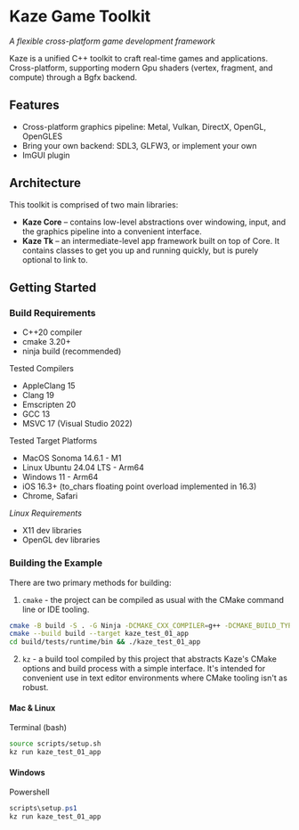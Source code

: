 # Kaze Game Toolkit

*A flexible cross-platform game development framework*

Kaze is a unified C++ toolkit to craft real-time games and applications.
Cross-platform, supporting modern Gpu shaders (vertex, fragment, and compute) through a Bgfx backend.

## Features

- Cross-platform graphics pipeline: Metal, Vulkan, DirectX, OpenGL, OpenGLES
- Bring your own backend: SDL3, GLFW3, or implement your own
- ImGUI plugin

## Architecture

This toolkit is comprised of two main libraries:
- **Kaze Core** – contains low-level abstractions over windowing, input, and the graphics pipeline into a convenient interface.
- **Kaze Tk** – an intermediate-level app framework built on top of Core. It contains classes to get you up and running quickly, but is purely optional to link to.

## Getting Started

### Build Requirements
- C++20 compiler
- cmake 3.20+
- ninja build (recommended)

Tested Compilers
- AppleClang 15
- Clang 19
- Emscripten 20
- GCC 13
- MSVC 17 (Visual Studio 2022)

Tested Target Platforms
- MacOS Sonoma 14.6.1 - M1
- Linux Ubuntu 24.04 LTS - Arm64
- Windows 11 - Arm64
- iOS 16.3+ (to_chars floating point overload implemented in 16.3)
- Chrome, Safari

*Linux Requirements*
- X11 dev libraries
- OpenGL dev libraries

### Building the Example

There are two primary methods for building:
1. `cmake` - the project can be compiled as usual with the CMake command line or IDE tooling.

```sh
cmake -B build -S . -G Ninja -DCMAKE_CXX_COMPILER=g++ -DCMAKE_BUILD_TYPE=Debug
cmake --build build --target kaze_test_01_app
cd build/tests/runtime/bin && ./kaze_test_01_app
```

2. `kz` - a build tool compiled by this project that abstracts Kaze's CMake options and build process with a simple interface. It's intended for convenient use in text editor environments where CMake tooling isn't as robust.

#### Mac & Linux
Terminal (bash)
```bash
source scripts/setup.sh
kz run kaze_test_01_app
```

#### Windows
Powershell
```powershell
scripts\setup.ps1
kz run kaze_test_01_app
```
